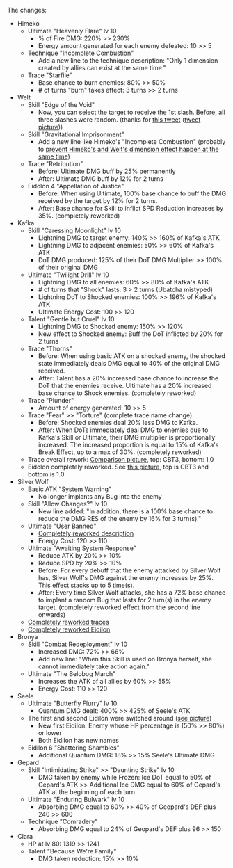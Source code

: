 The changes:

* Himeko
   * Ultimate "Heavenly Flare" lv 10
      * % of Fire DMG: 220% >> 230%
      * Energy amount generated for each enemy defeated: 10 >> 5
   * Technique "Incomplete Combustion"
      * Add a new line to the technique description: "Only 1 dimension created by allies can exist at the  same time."
   * Trace "Starfile"
      * Base chance to burn enemies: 80% >> 50%
      * \# of turns "burn" takes effect: 3 turns >> 2 turns
* Welt
   * Skill "Edge of the Void"
      * Now, you can select the target to receive the 1st slash. Before, all three slashes were random. (thanks for [this tweet](https://twitter.com/AntoineChr/status/1649998159102242817?s=20) ([tweet picture](https://i.ibb.co/PYDP7C5/image.png)))
   * Skill "Gravitational Imprisonment"
      * Add a new line like Himeko's "Incomplete Combustion" (probably to [prevent Himeko's and Welt's dimension effect happen at the same time](https://twitter.com/KimalKim1/status/1649987643898462208?s=20))
   * Trace "Retribution"
      * Before: Ultimate DMG buff by 25% permanently
      * After: Ultimate DMG buff by 12% for 2 turns
   * Eidolon 4 "Appellation of Justice"
      * Before: When using Ultimate, 100% base chance to buff the DMG received by the target by 12% for 2 turns.
      * After: Base chance for Skill to inflict SPD Reduction increases by 35%. (completely reworked)
* Kafka
   * Skill "Caressing Moonlight" lv 10
      * Lightning DMG to target enemy: 140% >> 160% of Kafka's ATK
      * Lightning DMG to adjacent enemies: 50% >> 60% of Kafka's ATK
      * DoT DMG produced: 125% of their DoT DMG Multiplier >> 100% of their original DMG
   * Ultimate "Twilight Drill" lv 10
      * Lightning DMG to all enemies: 60% >> 80% of Kafka's ATK
      * \# of turns that "Shock" lasts: 3 > 2 turns (Ubatcha mistyped)
      * Lightning DoT to Shocked enemies: 100% >> 196% of Kafka's ATK
      * Ultimate Energy Cost: 100 >> 120
   * Talent "Gentle but Cruel" lv 10
      * Lightning DMG to Shocked enemy: 150% >> 120%
      * New effect to Shocked enemy: Buff the DoT inflicted by 20% for 2 turns
   * Trace "Thorns"
      * Before: When using basic ATK on a shocked enemy, the shocked state immediately deals DMG equal to 40% of the original DMG received.
      * After: Talent has a 20% increased base chance to increase the DoT that the enemies receive. Ultimate has a 20% increased base chance to Shock enemies. (completely reworked)
   * Trace "Plunder"
      * Amount of energy generated: 10 >> 5
   * Trace "Fear" >> "Torture" (complete trace name change)
      * Before: Shocked enemies deal 20% less DMG to Kafka.
      * After: When DoTs immediately deal DMG to enemies due to Kafka's Skill or Ultimate, their DMG multiplier is proportionally increased. The increased proportion is equal to 15% of Kafka's Break Effect, up to a max of 30%. (completely reworked)
   * Trace overall rework: [Comparison picture](https://i.ibb.co/bJ1rhGq/imgonline-com-ua-twotoone-Sxv-K1a72k922b-Yfj.jpg), top: CBT3, bottom: 1.0
   * Eidolon completely reworked. See [this picture](https://i.ibb.co/pxdHnkc/image.png), top is CBT3 and bottom is 1.0
* Silver Wolf
   * Basic ATK "System Warning"
      * No longer implants any Bug into the enemy
   * Skill "Allow Changes?" lv 10
      * New line added: "In addition, there is a 100% base chance to reduce the DMG RES of the enemy by 16% for 3 turn(s)."
   * Ultimate "User Banned"
      * [Completely reworked description](https://i.ibb.co/ScC5XFS/imgonline-com-ua-twotoone-i46-Qz-FGw4-Dve.jpg)
      * Energy Cost: 120 >> 110
   * Ultimate "Awaiting System Response"
      * Reduce ATK by 20% >> 10%
      * Reduce SPD by 20% >> 10%
      * Before: For every debuff that the enemy attacked by Silver Wolf has, Silver Wolf's DMG against the enemy increases by 25%. This effect stacks up to 5 time(s).
      * After: Every time Silver Wolf attacks, she has a 72% base chance to implant a random Bug that lasts for 2 turn(s) in the enemy target. (completely reworked effect from the second line onwards)
   * [Completely reworked traces](https://i.ibb.co/qrMp2Vn/imgonline-com-ua-twotoone-4w-Xv-UQa-ZSJgo7.jpg)
   * [Completely reworked Eidilon](https://i.ibb.co/VjWNGLQ/imgonline-com-ua-twotoone-2gv-CZj-U2a2pp0.jpg)
* Bronya
   * Skill "Combat Redeployment" lv 10
      * Increased DMG: 72% >> 66%
      * Add new line: "When this Skill is used on Bronya herself, she cannot immediately take action again."
   * Ultimate "The Belobog March"
      * Increases the ATK of all allies by 60% >> 55%
      * Energy Cost: 110 >> 120
* Seele
   * Ultimate "Butterfly Flurry" lv 10
      * Quantum DMG dealt: 400% >> 425% of Seele's ATK
   * The first and second Eidilon were switched around ([see picture](https://i.ibb.co/q1DhjK9/imgonline-com-ua-twotoone-ovim-Xt-Cm-Hy-Dmin.jpg))
      * New first Eidilon: Enemy whose HP percentage is (50% >> 80%) or lower
      * Both Eidilon has new names
   * Eidilon 6 "Shattering Shambles"
      * Additional Quantum DMG: 18% >> 15% Seele's Ultimate DMG
* Gepard
    * Skill "Intimidating Strike" >> "Daunting Strike" lv 10
        * DMG taken by enemy while Frozen: Ice DoT equal to 50% of Gepard's ATK
          \>> Additional Ice DMG equal to 60% of Gepard's ATK at the beginning
          of each turn
    * Ultimate "Enduring Bulwark" lv 10
        * Absorbing DMG equal to 60% >> 40% of Geopard's DEF plus 240 >> 600
    * Technique "Comradery"
        * Absorbing DMG equal to 24% of Geopard's DEF plus 96 >> 150
* Clara
    * HP at lv 80: 1319 >> 1241
    * Talent "Because We're Family"
        * DMG taken reduction: 15% >> 10%